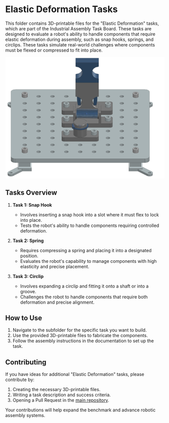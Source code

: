 # Elastic Deformation Tasks

This folder contains 3D-printable files for the "Elastic Deformation" tasks, which are part of the Industrial Assembly Task Board. These tasks are designed to evaluate a robot's ability to handle components that require elastic deformation during assembly, such as snap hooks, springs, and circlips. These tasks simulate real-world challenges where components must be flexed or compressed to fit into place.

![Elastic Deformation Taskboard](source/images/elastic_deformation_taskboard_finished.png)

## Tasks Overview

1. **Task 1: Snap Hook**
   - Involves inserting a snap hook into a slot where it must flex to lock into place.
   - Tests the robot's ability to handle components requiring controlled deformation.

2. **Task 2: Spring**
   - Requires compressing a spring and placing it into a designated position.
   - Evaluates the robot's capability to manage components with high elasticity and precise placement.

3. **Task 3: Circlip**
   - Involves expanding a circlip and fitting it onto a shaft or into a groove.
   - Challenges the robot to handle components that require both deformation and precise alignment.

## How to Use

1. Navigate to the subfolder for the specific task you want to build.
2. Use the provided 3D-printable files to fabricate the components.
3. Follow the assembly instructions in the documentation to set up the task.

## Contributing

If you have ideas for additional "Elastic Deformation" tasks, please contribute by:

1. Creating the necessary 3D-printable files.
2. Writing a task description and success criteria.
3. Opening a Pull Request in the [main repository](https://github.com/WBK-Robotics/industrial-assembly-taskboard).

Your contributions will help expand the benchmark and advance robotic assembly systems.